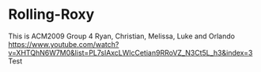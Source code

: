 # Rolling-Roxy
This is ACM2009 Group 4 Ryan, Christian, Melissa, Luke and Orlando
https://www.youtube.com/watch?v=XHTQhN6W7M0&list=PL7slAxcLWlcCetian9RRoVZ_N3Ct5L_h3&index=3
Test
